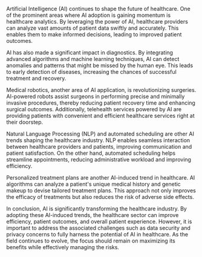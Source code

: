Artificial Intelligence (AI) continues to shape the future of healthcare. One of the prominent areas where AI adoption is gaining momentum is healthcare analytics. By leveraging the power of AI, healthcare providers can analyze vast amounts of patient data swiftly and accurately. This enables them to make informed decisions, leading to improved patient outcomes.

AI has also made a significant impact in diagnostics. By integrating advanced algorithms and machine learning techniques, AI can detect anomalies and patterns that might be missed by the human eye. This leads to early detection of diseases, increasing the chances of successful treatment and recovery.

Medical robotics, another area of AI application, is revolutionizing surgeries. AI-powered robots assist surgeons in performing precise and minimally invasive procedures, thereby reducing patient recovery time and enhancing surgical outcomes. Additionally, telehealth services powered by AI are providing patients with convenient and efficient healthcare services right at their doorstep.

Natural Language Processing (NLP) and automated scheduling are other AI trends shaping the healthcare industry. NLP enables seamless interaction between healthcare providers and patients, improving communication and patient satisfaction. On the other hand, automated scheduling helps streamline appointments, reducing administrative workload and improving efficiency.

Personalized treatment plans are another AI-induced trend in healthcare. AI algorithms can analyze a patient's unique medical history and genetic makeup to devise tailored treatment plans. This approach not only improves the efficacy of treatments but also reduces the risk of adverse side effects.

In conclusion, AI is significantly transforming the healthcare industry. By adopting these AI-induced trends, the healthcare sector can improve efficiency, patient outcomes, and overall patient experience. However, it is important to address the associated challenges such as data security and privacy concerns to fully harness the potential of AI in healthcare. As the field continues to evolve, the focus should remain on maximizing its benefits while effectively managing the risks.